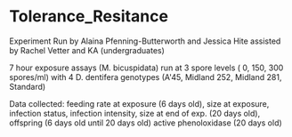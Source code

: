 # Tolerance_Resitance

Experiment Run by Alaina Pfenning-Butterworth and Jessica Hite assisted by Rachel Vetter and KA (undergraduates)

7 hour exposure assays (M. bicuspidata) run at 3 spore levels ( 0, 150, 300 spores/ml) with 4 D. dentifera genotypes (A'45, Midland 252, Midland 281, Standard)

Data collected: 
                feeding rate at exposure (6 days old), 
                size at exposure, 
                infection status, 
                infection intensity, 
                size at end of exp. (20 days old),
                offspring (6 days old until 20 days old)
                active phenoloxidase (20 days old)

